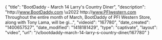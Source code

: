 {
    "title": "BootDaddy - March 14 Larry's Country Diner",
    "description": "http:\/\/www.BootDaddy.com \u2022 http:\/\/www.PFIwestern.com Throughout the entire month of March, BootDaddy of PFI Western Store, along with Tony Lama, will be gi...",
    "videoid": "167780",
    "date_created": "1400657527",
    "date_modified": "1418181429",
    "type": "captivate",
    "layout": "video",
    "url": "\/v\/bootdaddy-march-14-larry-s-country-diner\/167780"
}